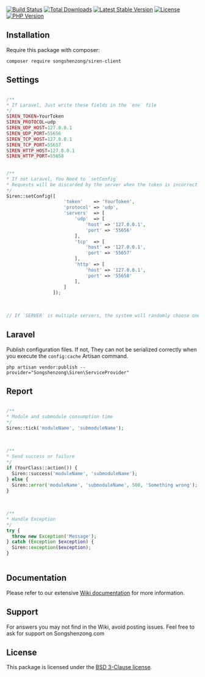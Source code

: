 [![Build Status](https://travis-ci.org/songshenzong/siren-client.svg?branch=master)](https://travis-ci.org/songshenzong/siren-client)
[![Total Downloads](https://poser.pugx.org/songshenzong/siren-client/d/total.svg)](https://packagist.org/packages/songshenzong/siren-client)
[![Latest Stable Version](https://poser.pugx.org/songshenzong/siren-client/v/stable.svg)](https://packagist.org/packages/songshenzong/siren-client)
[![License](https://poser.pugx.org/songshenzong/siren-client/license.svg)](https://packagist.org/packages/songshenzong/siren-client)
[![PHP Version](https://img.shields.io/packagist/php-v/songshenzong/siren-client.svg)](https://packagist.org/packages/songshenzong/siren-client)


## Installation

Require this package with composer:

```shell
composer require songshenzong/siren-client
```



## Settings
```php

/**
* If Laravel, Just write these fields in the `env` file
*/
SIREN_TOKEN=YourToken
SIREN_PROTOCOL=udp
SIREN_UDP_HOST=127.0.0.1
SIREN_UDP_PORT=55656
SIREN_TCP_HOST=127.0.0.1
SIREN_TCP_PORT=55657
SIREN_HTTP_HOST=127.0.0.1
SIREN_HTTP_PORT=55658
 
  
/**
* If not Laravel, You Need to `setConfig`
* Requests will be discarded by the server when the token is incorrect
*/
Siren::setConfig([
                     'token'    => 'YourToken',
                     'protocol' => 'udp',
                     'servers'  => [
                         'udp'  => [
                             'host' => '127.0.0.1',
                             'port' => '55656'
                         ],
                         'tcp'  => [
                             'host' => '127.0.0.1',
                             'port' => '55657'
                         ],
                         'http' => [
                             'host' => '127.0.0.1',
                             'port' => '55658'
                         ],
                     ]
                 ]);
 
  
 
// If `SERVER` is multiple servers, the system will randomly choose one to reduce the pressure.

```


## Laravel

Publish configuration files. If not, They can not be serialized correctly when you execute the `config:cache` Artisan command.

```shell
php artisan vendor:publish --provider="Songshenzong\Siren\ServiceProvider"
```



## Report
```php
 
/**
* Module and submodule consumption time
*/
Siren::tick('moduleName', 'submoduleName');
 
  
   
/**
* Send success or failure
*/
if (YourClass::action()) {
  Siren::success('moduleName', 'submoduleName');
} else {
  Siren::error('moduleName', 'submoduleName', 500, 'Something wrong');
}
 
 
 
/**
* Handle Exception
*/
try {
  throw new Exception('Message');
} catch (Exception $exception) {
  Siren::exception($exception);
}
 
```



## Documentation

Please refer to our extensive [Wiki documentation](https://github.com/songshenzong/siren-client/wiki) for more information.


## Support

For answers you may not find in the Wiki, avoid posting issues. Feel free to ask for support on Songshenzong.com


## License

This package is licensed under the [BSD 3-Clause license](http://opensource.org/licenses/BSD-3-Clause).
